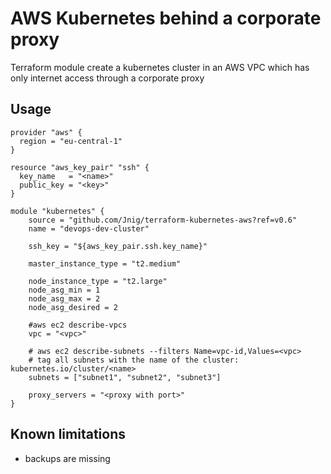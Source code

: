 AWS Kubernetes behind a corporate proxy
=======================================
Terraform module create a kubernetes cluster in an AWS VPC which has only internet access through a corporate proxy

Usage
-----

```hcl
provider "aws" {
  region = "eu-central-1"
}

resource "aws_key_pair" "ssh" {
  key_name   = "<name>"
  public_key = "<key>"
}

module "kubernetes" {
    source = "github.com/Jnig/terraform-kubernetes-aws?ref=v0.6"
    name = "devops-dev-cluster"

    ssh_key = "${aws_key_pair.ssh.key_name}"

    master_instance_type = "t2.medium"

    node_instance_type = "t2.large"
    node_asg_min = 1
    node_asg_max = 2
    node_asg_desired = 2

    #aws ec2 describe-vpcs
    vpc = "<vpc>"

    # aws ec2 describe-subnets --filters Name=vpc-id,Values=<vpc>
    # tag all subnets with the name of the cluster: kubernetes.io/cluster/<name>
    subnets = ["subnet1", "subnet2", "subnet3"]

    proxy_servers = "<proxy with port>"
}
```

Known limitations
------------
* backups are missing

